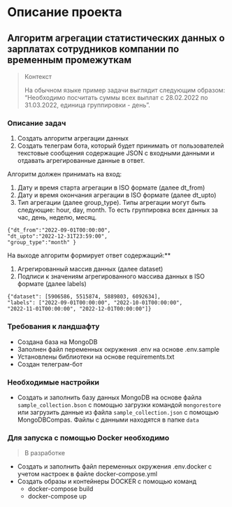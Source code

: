 # Описание проекта

## Алгоритм агрегации статистических данных о зарплатах сотрудников компании по временным промежуткам
> Контекст
> 
> На обычном языке пример задачи выглядит следующим образом: “Необходимо посчитать суммы всех выплат с 28.02.2022 по 31.03.2022, единица группировки - день”.

### Описание задач

1. Создать алгоритм агрегации данных
2. Создать телеграм бота, который будет принимать от пользователей текстовые сообщения содержащие JSON с входными данными и отдавать агрегированные данные в ответ.


Алгоритм должен принимать на вход:
1. Дату и время старта агрегации в ISO формате (далее dt_from)
2. Дату и время окончания агрегации в ISO формате (далее dt_upto)
3. Тип агрегации (далее group_type). Типы агрегации могут быть следующие: hour, day, month. То есть группировка всех данных за час, день, неделю, месяц.
```
{"dt_from":"2022-09-01T00:00:00",
"dt_upto":"2022-12-31T23:59:00",
"group_type":"month" }
```
На выходе алгоритм формирует ответ содержащий:**
1. Агрегированный массив данных (далее dataset)
2. Подписи к значениям агрегированного массива данных в ISO формате (далее labels)
```
{"dataset": [5906586, 5515874, 5889803, 6092634], 
"labels": ["2022-09-01T00:00:00", "2022-10-01T00:00:00", 
"2022-11-01T00:00:00", "2022-12-01T00:00:00"]}
```

### Требования к ландшафту
- Создана база на MongoDB
- Заполнен файл переменных окружения .env на основе .env.sample
- Установлены библиотеки на основе requirements.txt
- Создан телеграм-бот

### Необходимые настройки
- Создать и заполнить базу данных MongoDB на основе файла `sample_collection.bson` с помощью загрузки командой `mongorestore` или загрузить данные из файла `sample_collection.json` с помощью MongoDBCompas. Файлы с данными находятся в папке `data`
 
### Для запуска с помощью Docker необходимо
> В разработке
- Создать и заполнить файл переменных окружения .env.docker с учетом настроек в файле docker-compose.yml
- Создать образы и контейнеры DOCKER с помощью команд
  - docker-compose build
  - docker-compose up
